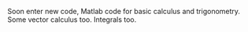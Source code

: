 Soon enter new code, Matlab code for basic calculus and trigonometry. Some vector calculus too. Integrals too.










